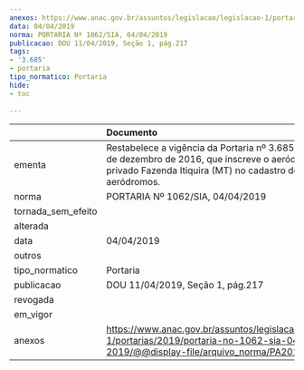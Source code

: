 ```yaml
---
anexos: https://www.anac.gov.br/assuntos/legislacao/legislacao-1/portarias/2019/portaria-no-1062-sia-04-04-2019/@@display-file/arquivo_norma/PA2019-1062.pdf
data: 04/04/2019
norma: PORTARIA Nº 1062/SIA, 04/04/2019
publicacao: DOU 11/04/2019, Seção 1, pág.217
tags:
- '3.685'
- portaria
tipo_normatico: Portaria
hide: 
- toc 
 
---
```


|                    | Documento                                                                                                                                                     |
|:-------------------|:--------------------------------------------------------------------------------------------------------------------------------------------------------------|
| ementa             | Restabelece a vigência da Portaria nº 3.685/SIA, de 14 de dezembro de 2016, que inscreve o aeródromo privado Fazenda Itiquira (MT) no cadastro de aeródromos. |
| norma              | PORTARIA Nº 1062/SIA, 04/04/2019                                                                                                                              |
| tornada_sem_efeito |                                                                                                                                                               |
| alterada           |                                                                                                                                                               |
| data               | 04/04/2019                                                                                                                                                    |
| outros             |                                                                                                                                                               |
| tipo_normatico     | Portaria                                                                                                                                                      |
| publicacao         | DOU 11/04/2019, Seção 1, pág.217                                                                                                                              |
| revogada           |                                                                                                                                                               |
| em_vigor           |                                                                                                                                                               |
| anexos             | https://www.anac.gov.br/assuntos/legislacao/legislacao-1/portarias/2019/portaria-no-1062-sia-04-04-2019/@@display-file/arquivo_norma/PA2019-1062.pdf          |